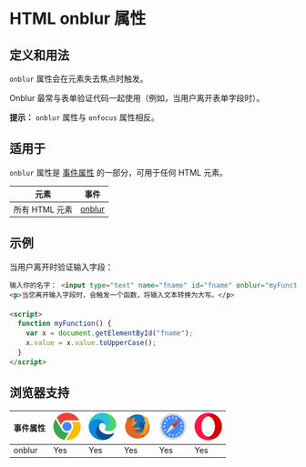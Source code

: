 HTML onblur 属性
===

## 定义和用法

`onblur` 属性会在元素失去焦点时触发。

Onblur 最常与表单验证代码一起使用（例如，当用户离开表单字段时）。

**提示：** `onblur` 属性与 `onfocus` 属性相反。

## 适用于

`onblur` 属性是 [事件属性](../reference/eventattributes.md) 的一部分，可用于任何 HTML 元素。

| 元素 | 事件 |
| --- | --- |
| 所有 HTML 元素 | [onblur](../attribute/onblur.md) |
<!--rehype:style=width: 100%; display: inline-table;-->

## 示例

当用户离开时验证输入字段：

```html idoc:preview:iframe
输入你的名字： <input type="text" name="fname" id="fname" onblur="myFunction()">
<p>当您离开输入字段时，会触发一个函数，将输入文本转换为大写。</p>

<script>
  function myFunction() {
    var x = document.getElementById("fname");
    x.value = x.value.toUpperCase();
  }
</script>
```

## 浏览器支持

| 事件属性 | ![chrome][1] | ![edge][2] | ![firefox][3] | ![safari][4] | ![opera][5] |
| --- | --- | --- | --- | --- | --- |
| onblur | Yes | Yes | Yes | Yes | Yes |
<!--rehype:style=width: 100%; display: inline-table;-->

[1]: ../assets/chrome.svg
[2]: ../assets/edge.svg
[3]: ../assets/firefox.svg
[4]: ../assets/safari.svg
[5]: ../assets/opera.svg

